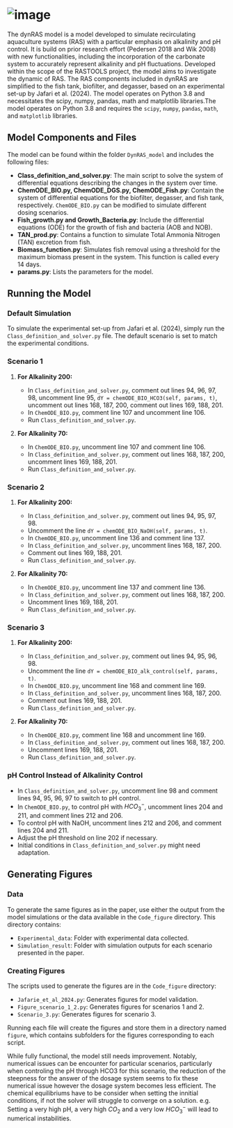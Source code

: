 # ![image](https://github.com/Marizauto/dynRAS/assets/128140640/5b76d9d7-d748-4974-bbe4-4270cd8e15a6)

The dynRAS model is a model developed to simulate recirculating aquaculture systems (RAS) with a particular emphasis on alkalinity and pH control. It is build on prior research effort (Pedersen 2018 and Wik 2008) with new functionalities, including the incorporation of the carbonate system to accurately represent alkalinity and pH fluctuations. Developed within the scope of the RASTOOLS project, the model aims to investigate the dynamic of RAS. The RAS components included in dynRAS are simplified to the fish tank, biofilter, and degasser, based on an experimental set-up by Jafari et al. (2024). The model operates on Python 3.8 and necessitates the scipy, numpy, pandas, math and matplotlib libraries.The model operates on Python 3.8 and requires the `scipy`, `numpy`, `pandas`, `math`, and `matplotlib` libraries.

## Model Components and Files

The model can be found within the folder `DynRAS_model` and includes the following files:

- **Class_definition_and_solver.py**: The main script to solve the system of differential equations describing the changes in the system over time.
- **ChemODE_BIO.py, ChemODE_DGS.py, ChemODE_Fish.py**: Contain the system of differential equations for the biofilter, degasser, and fish tank, respectively. `ChemODE_BIO.py` can be modified to simulate different dosing scenarios.
- **Fish_growth.py and Growth_Bacteria.py**: Include the differential equations (ODE) for the growth of fish and bacteria (AOB and NOB).
- **TAN_prod.py**: Contains a function to simulate Total Ammonia Nitrogen (TAN) excretion from fish.
- **Biomass_function.py**: Simulates fish removal using a threshold for the maximum biomass present in the system. This function is called every 14 days.
- **params.py**: Lists the parameters for the model.

## Running the Model

### Default Simulation

To simulate the experimental set-up from Jafari et al. (2024), simply run the `Class_definition_and_solver.py` file. The default scenario is set to match the experimental conditions.

### Scenario 1

1. **For Alkalinity 200:**
   - In `Class_definition_and_solver.py`, comment out lines 94, 96, 97, 98, uncomment line 95, `dY = chemODE_BIO_HCO3(self, params, t)`, uncomment out lines 168, 187, 200, comment out lines 169, 188, 201.
   - In `ChemODE_BIO.py`, comment line 107 and uncomment line 106.
   - Run `Class_definition_and_solver.py`.

2. **For Alkalinity 70:**
   - In `ChemODE_BIO.py`, uncomment line 107 and comment line 106.
   - In `Class_definition_and_solver.py`, comment out lines 168, 187, 200, uncomment lines 169, 188, 201.
   - Run `Class_definition_and_solver.py`.

### Scenario 2

1. **For Alkalinity 200:**
   - In `Class_definition_and_solver.py`, comment out lines 94, 95, 97, 98.
   - Uncomment the line `dY = chemODE_BIO_NaOH(self, params, t)`.
   - In `ChemODE_BIO.py`, uncomment line 136 and comment line 137.
   - In `Class_definition_and_solver.py`, uncomment lines 168, 187, 200.
   - Comment out lines 169, 188, 201.
   - Run `Class_definition_and_solver.py`.

2. **For Alkalinity 70:**
   - In `ChemODE_BIO.py`, uncomment line 137 and comment line 136.
   - In `Class_definition_and_solver.py`, comment out lines 168, 187, 200.
   - Uncomment lines 169, 188, 201.
   - Run `Class_definition_and_solver.py`.

### Scenario 3

1. **For Alkalinity 200:**
   - In `Class_definition_and_solver.py`, comment out lines 94, 95, 96, 98.
   - Uncomment the line `dY = chemODE_BIO_alk_control(self, params, t)`.
   - In `ChemODE_BIO.py`, uncomment line 168 and comment line 169.
   - In `Class_definition_and_solver.py`, uncomment lines 168, 187, 200.
   - Comment out lines 169, 188, 201.
   - Run `Class_definition_and_solver.py`.

2. **For Alkalinity 70:**
   - In `ChemODE_BIO.py`, comment line 168 and uncomment line 169.
   - In `Class_definition_and_solver.py`, comment out lines 168, 187, 200.
   - Uncomment lines 169, 188, 201.
   - Run `Class_definition_and_solver.py`.

### pH Control Instead of Alkalinity Control

- In `Class_definition_and_solver.py`, uncomment line 98 and comment lines 94, 95, 96, 97 to switch to pH control.
- In `ChemODE_BIO.py`, to control pH with $HCO_3^-$, uncomment lines 204 and 211, and comment lines 212 and 206.
- To control pH with NaOH, uncomment lines 212 and 206, and comment lines 204 and 211.
- Adjust the pH threshold on line 202 if necessary.
- Initial conditions in `Class_definition_and_solver.py` might need adaptation.

## Generating Figures

### Data

To generate the same figures as in the paper, use either the output from the model simulations or the data available in the `Code_figure` directory. This directory contains:
- `Experimental_data`: Folder with experimental data collected.
- `Simulation_result`: Folder with simulation outputs for each scenario presented in the paper.

### Creating Figures

The scripts used to generate the figures are in the `Code_figure` directory:
- `Jafarie_et_al_2024.py`: Generates figures for model validation.
- `Figure_scenario_1_2.py`: Generates figures for scenarios 1 and 2.
- `Scenario_3.py`: Generates figures for scenario 3.

Running each file will create the figures and store them in a directory named `figure`, which contains subfolders for the figures corresponding to each script.

While fully functional, the model still needs improvement. Notably, numerical issues can be encounter for particular scenarios, particularly when controling the pH through HCO3 for this scenario, the reduction of the steepness for the answer of the dosage system seems to fix these numerical issue however the dosage system becomes less efficient. The chemical equilibriums have to be consider when setting the innitial conditions, if not the solver will struggle to converge on a solution. e.g. Setting a very high pH, a very high $CO_2$ and a very low  $HCO_3^-$ will lead to numerical instabilities.
